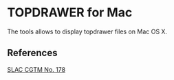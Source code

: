 # TOPDRAWER for Mac

The tools allows to display topdrawer files on Mac OS X.


## References
[SLAC CGTM No. 178](https://www.slac.stanford.edu/vault/collvault/greylit/cgtm/CGTM178Rev4_1987.pdf)



